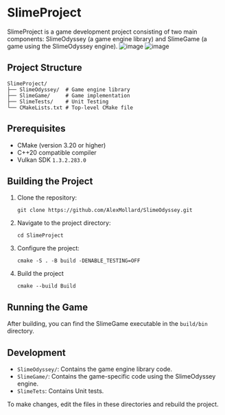 # SlimeProject

SlimeProject is a game development project consisting of two main components: SlimeOdyssey (a game engine library) and SlimeGame (a game using the SlimeOdyssey engine).
![image](https://github.com/user-attachments/assets/4f4498c2-1deb-4c52-8ac2-a8515645774d)
![image](https://github.com/user-attachments/assets/229d0dc7-eb05-4651-8d49-2df8f8564e9a)

## Project Structure

```
SlimeProject/
├── SlimeOdyssey/  # Game engine library
├── SlimeGame/     # Game implementation
├── SlimeTests/    # Unit Testing
└── CMakeLists.txt # Top-level CMake file
```

## Prerequisites

- CMake (version 3.20 or higher)
- C++20 compatible compiler
- Vulkan SDK `1.3.2.283.0`

## Building the Project

1. Clone the repository:
   ```
   git clone https://github.com/AlexMollard/SlimeOdyssey.git
   ```

2. Navigate to the project directory:
   ```
   cd SlimeProject
   ```

2. Configure the project:
   ```
   cmake -S . -B build -DENABLE_TESTING=OFF
   ```

3. Build the project
   ```
   cmake --build Build
   ```

## Running the Game

After building, you can find the SlimeGame executable in the `build/bin` directory.

## Development

- `SlimeOdyssey/`: Contains the game engine library code.
- `SlimeGame/`: Contains the game-specific code using the SlimeOdyssey engine.
- `SlimeTets`: Contains Unit tests.

To make changes, edit the files in these directories and rebuild the project.
